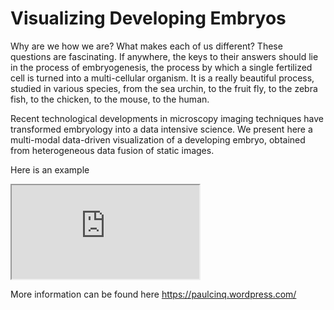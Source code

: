 # Visualizing Developing Embryos

Why are we how we are? What makes each of us different? These questions are fascinating. If anywhere, the keys to their answers should lie in the process of embryogenesis, the process by which a single fertilized cell is turned into a multi-cellular organism. It is a really beautiful process, studied in various species, from the sea urchin, to the fruit fly, to the zebra fish, to the chicken, to the mouse, to the human.

Recent technological developments in microscopy imaging techniques have transformed embryology into a data intensive science. We present here a multi-modal data-driven visualization of a developing embryo, obtained from heterogeneous data fusion of static images.

Here is an example

<iframe src="https://bl.ocks.org/mbostock/raw/4062045/" marginwidth="0" marginheight="0" scrolling="no"></iframe>

More information can be found here <a href=" https://paulcinq.wordpress.com/ "> https://paulcinq.wordpress.com/ </a>
